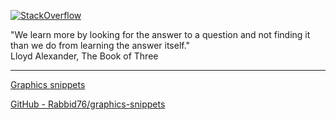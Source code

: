 
[![StackOverflow](https://stackexchange.com/users/flair/7322082.png)](https://stackoverflow.com/users/5577765/rabbid76?tab=profile)

"We learn more by looking for the answer to a question and not finding it than we do from learning the answer itself."  
Lloyd Alexander, The Book of Three

---

[Graphics snippets](https://rabbid76.github.io/graphics-snippets/)

[GitHub - Rabbid76/graphics-snippets](https://github.com/Rabbid76/graphics-snippets)
